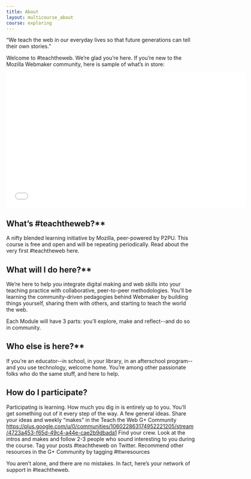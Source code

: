 ```yaml
---
title: About
layout: multicourse_about
course: exploring
---
```


“We teach the web in our everyday lives so that future generations can tell their own stories.”

Welcome to #teachtheweb. We’re glad you’re here. If you’re new to the Mozilla Webmaker community, here is sample of what’s in store:

<iframe width="640" height="360" src="//www.youtube.com/embed/u6zEOOl4c7w" frameborder="0" allowfullscreen></iframe>

## What’s #teachtheweb?**

A nifty blended learning initiative by Mozilla, peer-powered by P2PU. This course is free and open and will be repeating periodically. Read about the very first #teachtheweb here.

## What will I do here?**

We’re here to help you integrate digital making and web skills into your teaching practice with collaborative, peer-to-peer methodologies. You’ll be learning the community-driven pedagogies behind Webmaker by building things yourself, sharing them with others, and starting to teach the world the web.

Each Module will have 3 parts: you’ll explore, make and reflect--and do so in community. 


## Who else is here?**

If you’re an educator--in school, in your library, in an afterschool program--and you use technology, welcome home. You’re among other passionate folks who do the same stuff, and here to help. 

## How do I participate?

Participating is learning. How much you dig in is entirely up to you. You’ll get something out of it every step of the way. A few general ideas.
Share your ideas and weekly “makes” in the Teach the Web G+ Community https://plus.google.com/u/0/communities/106022863174952221205/stream/4723a453-f65d-49c4-a44e-cae2b9dbada1
Find your crew. Look at the intros and makes and follow 2-3 people who sound interesting to you during the course.
Tag your posts #teachtheweb on Twitter.
Recommend other resources in the G+ Community by tagging #ttwresources

You aren’t alone, and there are no mistakes. In fact, here’s your network of support in #teachtheweb.



















